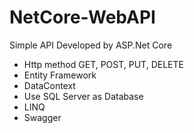 # NetCore-WebAPI
Simple API Developed by ASP.Net Core 
- Http method GET, POST, PUT, DELETE
- Entity Framework
- DataContext
- Use SQL Server as Database
- LINQ
- Swagger

